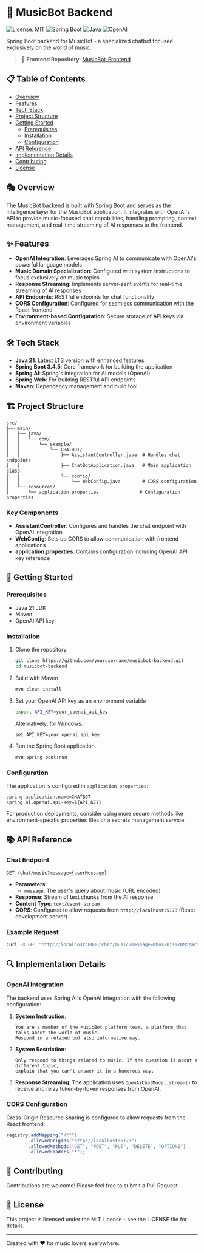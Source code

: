 # 🎵 MusicBot Backend

[![License: MIT](https://img.shields.io/badge/License-MIT-yellow.svg)](https://opensource.org/licenses/MIT)
[![Spring Boot](https://img.shields.io/badge/Spring%20Boot-3.4.5-brightgreen.svg)](https://spring.io/projects/spring-boot)
[![Java](https://img.shields.io/badge/Java-21-orange.svg)](https://www.oracle.com/java/)
[![OpenAI](https://img.shields.io/badge/OpenAI-API-blueviolet.svg)](https://openai.com/)

Spring Boot backend for MusicBot - a specialized chatbot focused exclusively on the world of music.

> 🔗 **Frontend Repository**: [MusicBot-Frontend](https://github.com/Brunofell/ChatBot)

## 📋 Table of Contents

- [Overview](#overview)
- [Features](#features)
- [Tech Stack](#tech-stack)
- [Project Structure](#project-structure)
- [Getting Started](#getting-started)
  - [Prerequisites](#prerequisites)
  - [Installation](#installation)
  - [Configuration](#configuration)
- [API Reference](#api-reference)
- [Implementation Details](#implementation-details)
- [Contributing](#contributing)
- [License](#license)

## 🎭 Overview

The MusicBot backend is built with Spring Boot and serves as the intelligence layer for the MusicBot application. It integrates with OpenAI's API to provide music-focused chat capabilities, handling prompting, context management, and real-time streaming of AI responses to the frontend.

## ✨ Features

- **OpenAI Integration**: Leverages Spring AI to communicate with OpenAI's powerful language models
- **Music Domain Specialization**: Configured with system instructions to focus exclusively on music topics
- **Response Streaming**: Implements server-sent events for real-time streaming of AI responses
- **API Endpoints**: RESTful endpoints for chat functionality
- **CORS Configuration**: Configured for seamless communication with the React frontend
- **Environment-based Configuration**: Secure storage of API keys via environment variables

## 🛠️ Tech Stack

- **Java 21**: Latest LTS version with enhanced features
- **Spring Boot 3.4.5**: Core framework for building the application
- **Spring AI**: Spring's integration for AI models (OpenAI)
- **Spring Web**: For building RESTful API endpoints
- **Maven**: Dependency management and build tool

## 🏗️ Project Structure

```
src/
├── main/
│   ├── java/
│   │   └── com/
│   │       └── example/
│   │           └── CHATBOT/
│   │               ├── AssistantController.java  # Handles chat endpoints
│   │               ├── ChatBotApplication.java   # Main application class
│   │               └── config/
│   │                   └── WebConfig.java        # CORS configuration
│   └── resources/
│       └── application.properties               # Configuration properties
```

### Key Components

- **AssistantController**: Configures and handles the chat endpoint with OpenAI integration
- **WebConfig**: Sets up CORS to allow communication with frontend applications
- **application.properties**: Contains configuration including OpenAI API key reference

## 🚀 Getting Started

### Prerequisites

- Java 21 JDK
- Maven
- OpenAI API key

### Installation

1. Clone the repository
   ```bash
   git clone https://github.com/yourusername/musicbot-backend.git
   cd musicbot-backend
   ```

2. Build with Maven
   ```bash
   mvn clean install
   ```

3. Set your OpenAI API key as an environment variable
   ```bash
   export API_KEY=your_openai_api_key
   ```
   
   Alternatively, for Windows:
   ```
   set API_KEY=your_openai_api_key
   ```

4. Run the Spring Boot application
   ```bash
   mvn spring-boot:run
   ```

### Configuration

The application is configured in `application.properties`:

```properties
spring.application.name=CHATBOT
spring.ai.openai.api-key=${API_KEY}
```

For production deployments, consider using more secure methods like environment-specific properties files or a secrets management service.

## 📚 API Reference

### Chat Endpoint

```
GET /chat/music?message={userMessage}
```

- **Parameters**:
  - `message`: The user's query about music (URL encoded)
- **Response**: Stream of text chunks from the AI response
- **Content Type**: `text/event-stream`
- **CORS**: Configured to allow requests from `http://localhost:5173` (React development server)

### Example Request

```bash
curl -X GET "http://localhost:8080/chat/music?message=Who%20is%20Mozart" -H "Accept: text/event-stream"
```

## 🔍 Implementation Details

### OpenAI Integration

The backend uses Spring AI's OpenAI integration with the following configuration:

1. **System Instruction**: 
   ```
   You are a member of the MusicBot platform team, a platform that talks about the world of music. 
   Respond in a relaxed but also informative way.
   ```

2. **System Restriction**:
   ```
   Only respond to things related to music. If the question is about a different topic, 
   explain that you can't answer it in a humorous way.
   ```

3. **Response Streaming**:
   The application uses `OpenAiChatModel.stream()` to receive and relay token-by-token responses from OpenAI.

### CORS Configuration

Cross-Origin Resource Sharing is configured to allow requests from the React frontend:

```java
registry.addMapping("/**")
        .allowedOrigins("http://localhost:5173")
        .allowedMethods("GET", "POST", "PUT", "DELETE", "OPTIONS")
        .allowedHeaders("*");
```

## 🤝 Contributing

Contributions are welcome! Please feel free to submit a Pull Request.

## 📄 License

This project is licensed under the MIT License - see the LICENSE file for details.

---

Created with ❤️ for music lovers everywhere.
